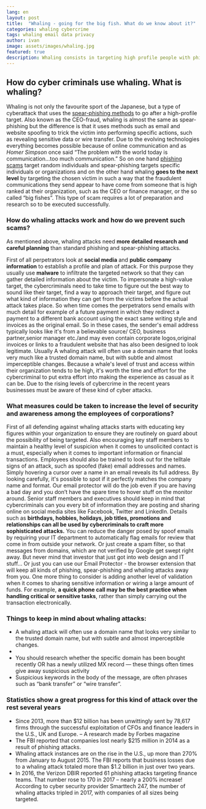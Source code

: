 ```yaml
---
lang: en
layout: post
title:  "Whaling - going for the big fish. What do we know about it?"
categories: whaling cybercrime
tags: whaling email data privacy
author: ivan
image: assets/images/whaling.jpg
featured: true
description: Whaling consists in targeting high profile people with phishing attacks. OnlineCorpus helps you learn how to mitigate this kind of attack.
---
```

<h2 itemprop="articleSection" class="h2-heading">How do cyber criminals use whaling. What is whaling?</h2>  
<p></p>

Whaling is not only the favourite sport of the Japanese, but a type of cyberattack that uses the <a title="Spear phishing" href="https://onlinecorpus.com/2019/04/23/spear-phishing-attacks/">spear-phishing methods</a> to go after a high-profile target. Also known as the CEO-fraud, whaling is almost the same as spear-phishing but the difference is that it uses methods such as email and website spoofing to trick the victim into performing specific actions, such as revealing sensitive data or wire transfer. Due to the evolving technologies everything becomes possible because of online communication and as <i>Homer Simpson</i> once said “The problem with the world today is communication…too much communication.”
So on one hand <a title="All you need to know about phishing" href="https://onlinecorpus.com/2019/04/23/everything-you-should-know-phishing-campaigns/">phishing scams</a> target random individuals and spear-phishing targets specific individuals or organizations and on the other hand whaling <b>goes to the next level</b> by targeting the chosen victim in such a way that the fraudulent communications they send appear to have come from someone that is high ranked at their organization, such as the CEO or finance manager, or the so called “big fishes”. This type of scam requires a lot of preparation and research so to be executed successfully.



<span itemprop="articleBody">
<h3>How do whaling attacks work and how do we prevent such scams?</h3>
As mentioned above, whaling attacks need <b>more detailed research and careful planning</b> than standard phishing and spear-phishing attacks. 

First of all perpetrators look at <b>social media</b> and <b>public company information</b> to establish a profile and plan of attack. For this purpose they usually use <b>malware</b> to infiltrate the targeted network so that they can gather detailed information about the victim. To impersonate a high-value target, the cybercriminals need to take time to figure out the best way to sound like their target, find a way to approach their target, and figure out what kind of information they can get from the victims before the actual attack takes place. So when time comes the perpetrators send emails with much detail for example of a future payment in which they redirect a payment to a different bank account using the exact same writing style and invoices as the original email. So in these cases, the sender's email address typically looks like it's from a believable source/ CEO, business partner,senior manager etc./and may even contain corporate logos,original invoices or links to a fraudulent website that has also been designed to look legitimate. Usually A whaling attack will often use a domain name that looks very much like a trusted domain name, but with subtle and almost imperceptible changes. Because a whale's level of trust and access within their organization tends to be high, it's worth the time and effort for the cybercriminal to put extra effort into making the experience as casual as it can be.
Due to the rising levels of cybercrime in the recent years businesses must be aware of these kind of cyber attacks. 

<h3>What measures could be taken to increase the level of security and awareness among the employees of corporations?</h3> 
First of all defending against whaling attacks starts with educating key figures within your organization to ensure they are routinely on guard about the possibility of being targeted. Also encouraging key staff members to maintain a healthy level of suspicion when it comes to unsolicited contact is a must, especially when it comes to important information or financial transactions.
Employees should also be trained to look out for the telltale signs of an attack, such as spoofed (fake) email addresses and names. Simply hovering a cursor over a name in an email reveals its full address. 
By looking carefully, it's possible to spot if it perfectly matches the company name and format. Our email protector will do the job even if you are having a bad day and you don’t have the spare time to hover stuff on the monitor around.
Senior staff members and executives should keep in mind that cybercriminals can you every bit of information they are posting and sharing online on social media sites like Facebook, Twitter and LinkedIn. Details such as <b>birthdays, hobbies, holidays, job titles, promotions and relationships can all be used by cybercriminals to craft more sophisticated attacks.</b>
You can reduce the danger posed by spoof emails by requiring your IT department to automatically flag emails for review that come in from outside your network. Or just create a spam filter, so that messages from domains, which are not verified by Google get swept right away. But never mind that investor that just got into web design and IT stuff...
Or just you can use our Email Protector - the browser extension that will keep all kinds of phishing, spear-phishing and whaling attacks away from you.
One more thing to consider is adding another level of validation when it comes to sharing sensitive information or wiring a large amount of funds. For example, <b>a quick phone call may be the best practice when handling critical or sensitive tasks</b>, rather than simply carrying out the transaction electronically.

<h3>Things to keep in mind about whaling attacks:</h3>
<ul>
<li>A whaling attack will often use a domain name that looks very similar to the trusted domain name, but with subtle and almost imperceptible changes.</li>
<li></li>
<li>You should research whether the specific domain has been bought recently OR has a newly utilized MX record — these things often times give away suspicious activity</li>
<li>Suspicious keywords in the body of the message, are often phrases such as “bank transfer” or “wire transfer”.</li>
</ul>

<h3>Statistics show a great progress for this kind of attack over the rest several years</h3>
<ul>
<li>Since 2013, more than $12 billion has been unwittingly sent by 78,617 firms through the successful exploitation of CFOs and finance leaders in the U.S., UK and Europe. – A research made by Forbes magazine</li>
<li>The FBI reported that companies lost nearly $215 million in 2014 as a result of phishing attacks.</li>
<li>Whaling attack instances are on the rise in the U.S., up more than 270% from January to August 2015. The FBI reports that business losses due to a whaling attack totaled more than $1.2 billion in just over two years.</li>
<li>In 2016, the Verizon DBIR reported 61 phishing attacks targeting finance teams. That number rose to 170 in 2017 – nearly a 200% increase!
According to cyber security provider Smarttech 247, the number of whaling attacks tripled in 2017, with companies of all sizes being targeted.</li>